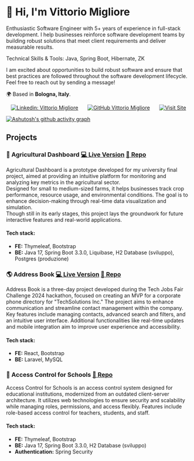 # 👋 Hi, I'm Vittorio Migliore

Enthusiastic Software Engineer with 5+ years of experience in full-stack development.
I help businesses reinforce software development teams by building robust solutions that meet client requirements and deliver measurable results.

Technical Skills & Tools: Java, Spring Boot, Hibernate, ZK

I am excited about opportunities to build robust software and ensure that best practices are followed throughout the software development lifecycle. 
Feel free to reach out by sending a message!

🌍 Based in **Bologna, Italy**.  

<div style="display: flex; justify-content: space-around; align-items: center;">

  <a href="https://www.linkedin.com/in/vittoriomigliore/">
    <img src="https://img.shields.io/badge/-Vittorio%20Migliore-blue?style=flat-square&logo=Linkedin&logoColor=white" alt="Linkedin: Vittorio Migliore"/>
  </a>

  <a href="https://github.com/vittoriomigliore">
    <img src="https://img.shields.io/github/followers/vittoriomigliore?label=follow&style=social" alt="GitHub Vittorio Migliore"/>
  </a>

  <a href="https://vittoriomigliore.github.io">
    <img src="https://img.shields.io/badge/visit-vittoriomigliore.github.io-blue?style=flat-square" alt="Visit Site"/>
  </a>
</div>

[![Ashutosh's github activity graph](https://github-readme-activity-graph.vercel.app/graph?username=vittoriomigliore&theme=green)](https://github.com/ashutosh00710/github-readme-activity-graph)
## Projects
### 🌱 Agricultural Dashboard [💻 Live Version](https://agricultural-dashboard-agoi.onrender.com) [📄 Repo](https://github.com/vittoriomigliore/agricultural-dashboard)
Agricultural Dashboard is a prototype developed for my university final project, aimed at providing an intuitive platform for monitoring and analyzing key metrics in the agricultural sector.  
Designed for small to medium-sized farms, it helps businesses track crop performance, resource usage, and environmental conditions. The goal is to enhance decision-making through real-time data visualization and simulation.  
Though still in its early stages, this project lays the groundwork for future interactive features and real-world applications.
#### Tech stack:
- **FE:** Thymeleaf, Bootstrap
- **BE:** Java 17, Spring Boot 3.3.0, Liquibase, H2 Database (sviluppo), Postgres (produzione) 
### 🌎 Address Book [💻 Live Version](https://tech-jobs-fair-challenge-tea-git-e4c957-omars-projects-7352dc01.vercel.app/) [📄 Repo](https://github.com/tomorrowdevs-projects/tech-jobs-fair-challenge-team5)
Address Book is a three-day project developed during the Tech Jobs Fair Challenge 2024 hackathon, focused on creating an MVP for a corporate phone directory for "TechSolutions Inc." The project aims to enhance communication and streamline contact management within the company. Key features include managing contacts, advanced search and filters, and an intuitive user interface. Additional functionalities like real-time updates and mobile integration aim to improve user experience and accessibility.  
#### Tech stack:
- **FE:** React, Bootstrap
- **BE:** Laravel, MySQL
### 🍴 Access Control for Schools [📄 Repo](https://github.com/vittoriomigliore/access-control)
Access Control for Schools is an access control system designed for educational institutions, modernized from an outdated client-server architecture. It utilizes web technologies to ensure security and scalability while managing roles, permissions, and access flexibly. Features include role-based access control for teachers, students, and staff.
#### Tech stack:
- **FE:** Thymeleaf, Bootstrap
- **BE:** Java 17, Spring Boot 3.3.0, H2 Database (sviluppo)
- **Authentication:** Spring Security
